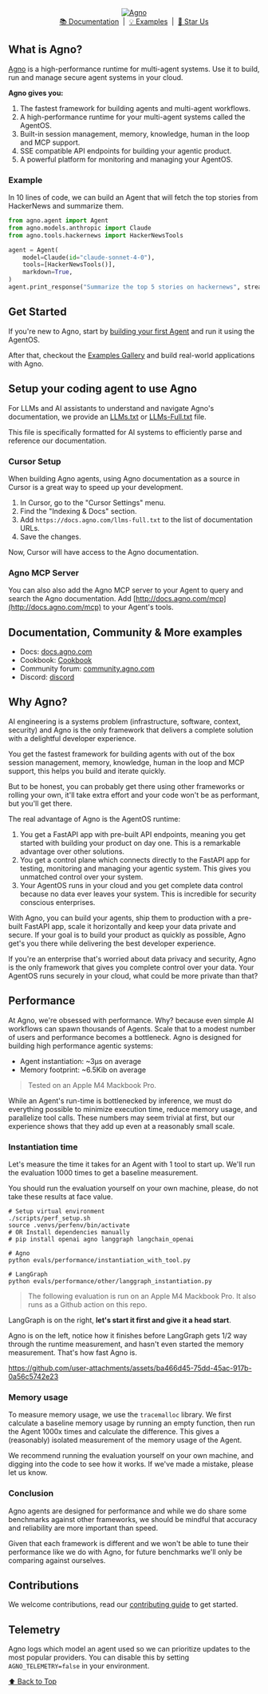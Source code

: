 <div align="center" id="top">
  <a href="https://docs.agno.com">
    <picture>
      <source media="(prefers-color-scheme: dark)" srcset="https://agno-public.s3.us-east-1.amazonaws.com/assets/logo-dark.svg">
      <source media="(prefers-color-scheme: light)" srcset="https://agno-public.s3.us-east-1.amazonaws.com/assets/logo-light.svg">
      <img src="https://agno-public.s3.us-east-1.amazonaws.com/assets/logo-light.svg" alt="Agno">
    </picture>
  </a>
</div>
<div align="center">
  <a href="https://docs.agno.com">📚 Documentation</a> &nbsp;|&nbsp;
  <a href="https://docs.agno.com/examples/introduction">💡 Examples</a> &nbsp;|&nbsp;
  <a href="https://github.com/agno-agi/agno/stargazers">🌟 Star Us</a>
</div>

## What is Agno?

[Agno](https://docs.agno.com) is a high-performance runtime for multi-agent systems. Use it to build, run and manage secure agent systems in your cloud.

**Agno gives you:**

1. The fastest framework for building agents and multi-agent workflows.
2. A high-performance runtime for your multi-agent systems called the AgentOS.
3. Built-in session management, memory, knowledge, human in the loop and MCP support.
4. SSE compatible API endpoints for building your agentic product.
5. A powerful platform for monitoring and managing your AgentOS.

### Example

In 10 lines of code, we can build an Agent that will fetch the top stories from HackerNews and summarize them.

```python hackernews_agent.py
from agno.agent import Agent
from agno.models.anthropic import Claude
from agno.tools.hackernews import HackerNewsTools

agent = Agent(
    model=Claude(id="claude-sonnet-4-0"),
    tools=[HackerNewsTools()],
    markdown=True,
)
agent.print_response("Summarize the top 5 stories on hackernews", stream=True)
```

## Get Started

If you're new to Agno, start by [building your first Agent](/introduction/first-agent) and run it using the AgentOS.

After that, checkout the [Examples Gallery](https://docs.agno.com/examples) and build real-world applications with Agno.

## Setup your coding agent to use Agno

For LLMs and AI assistants to understand and navigate Agno's documentation, we provide an [LLMs.txt](https://docs.agno.com/llms.txt) or [LLMs-Full.txt](https://docs.agno.com/llms-full.txt) file.

This file is specifically formatted for AI systems to efficiently parse and reference our documentation.

### Cursor Setup

When building Agno agents, using Agno documentation as a source in Cursor is a great way to speed up your development.

1. In Cursor, go to the "Cursor Settings" menu.
2. Find the "Indexing & Docs" section.
3. Add `https://docs.agno.com/llms-full.txt` to the list of documentation URLs.
4. Save the changes.

Now, Cursor will have access to the Agno documentation.

### Agno MCP Server

You can also also add the Agno MCP server to your Agent to query and search the Agno documentation. Add [http://docs.agno.com/mcp](http://docs.agno.com/mcp) to your Agent's tools.

## Documentation, Community & More examples

- Docs: <a href="https://docs.agno.com" target="_blank" rel="noopener noreferrer">docs.agno.com</a>
- Cookbook: <a href="https://github.com/agno-agi/agno/tree/main/cookbook" target="_blank" rel="noopener noreferrer">Cookbook</a>
- Community forum: <a href="https://community.agno.com/" target="_blank" rel="noopener noreferrer">community.agno.com</a>
- Discord: <a href="https://discord.gg/4MtYHHrgA8" target="_blank" rel="noopener noreferrer">discord</a>

## Why Agno?

AI engineering is a systems problem (infrastructure, software, context, security) and Agno is the only framework that delivers a complete solution with a delightful developer experience.

You get the fastest framework for building agents with out of the box session management, memory, knowledge, human in the loop and MCP support, this helps you build and iterate quickly.

But to be honest, you can probably get there using other frameworks or rolling your own, it'll take extra effort and your code won't be as performant, but you'll get there.

The real advantage of Agno is the AgentOS runtime:

1. You get a FastAPI app with pre-built API endpoints, meaning you get started with building your product on day one. This is a remarkable advantage over other solutions.
2. You get a control plane which connects directly to the FastAPI app for testing, monitoring and managing your agentic system. This gives you unmatched control over your system.
3. Your AgentOS runs in your cloud and you get complete data control because no data ever leaves your system. This is incredible for security conscious enterprises.

With Agno, you can build your agents, ship them to production with a pre-built FastAPI app, scale it horizontally and keep your data private and secure. If your goal is to build your product as quickly as possible, Agno get's you there while delivering the best developer experience.

If you're an enterprise that's worried about data privacy and security, Agno is the only framework that gives you complete control over your data. Your AgentOS runs securely in your cloud, what could be more private than that?

## Performance

At Agno, we're obsessed with performance. Why? because even simple AI workflows can spawn thousands of Agents. Scale that to a modest number of users and performance becomes a bottleneck. Agno is designed for building high performance agentic systems:

- Agent instantiation: ~3μs on average
- Memory footprint: ~6.5Kib on average

> Tested on an Apple M4 Mackbook Pro.

While an Agent's run-time is bottlenecked by inference, we must do everything possible to minimize execution time, reduce memory usage, and parallelize tool calls. These numbers may seem trivial at first, but our experience shows that they add up even at a reasonably small scale.

### Instantiation time

Let's measure the time it takes for an Agent with 1 tool to start up. We'll run the evaluation 1000 times to get a baseline measurement.

You should run the evaluation yourself on your own machine, please, do not take these results at face value.

```shell
# Setup virtual environment
./scripts/perf_setup.sh
source .venvs/perfenv/bin/activate
# OR Install dependencies manually
# pip install openai agno langgraph langchain_openai

# Agno
python evals/performance/instantiation_with_tool.py

# LangGraph
python evals/performance/other/langgraph_instantiation.py
```

> The following evaluation is run on an Apple M4 Mackbook Pro. It also runs as a Github action on this repo.

LangGraph is on the right, **let's start it first and give it a head start**.

Agno is on the left, notice how it finishes before LangGraph gets 1/2 way through the runtime measurement, and hasn't even started the memory measurement. That's how fast Agno is.

https://github.com/user-attachments/assets/ba466d45-75dd-45ac-917b-0a56c5742e23

### Memory usage

To measure memory usage, we use the `tracemalloc` library. We first calculate a baseline memory usage by running an empty function, then run the Agent 1000x times and calculate the difference. This gives a (reasonably) isolated measurement of the memory usage of the Agent.

We recommend running the evaluation yourself on your own machine, and digging into the code to see how it works. If we've made a mistake, please let us know.

### Conclusion

Agno agents are designed for performance and while we do share some benchmarks against other frameworks, we should be mindful that accuracy and reliability are more important than speed.

Given that each framework is different and we won't be able to tune their performance like we do with Agno, for future benchmarks we'll only be comparing against ourselves.

## Contributions

We welcome contributions, read our [contributing guide](https://github.com/agno-agi/agno/blob/v2.0/CONTRIBUTING.md) to get started.

## Telemetry

Agno logs which model an agent used so we can prioritize updates to the most popular providers. You can disable this by setting `AGNO_TELEMETRY=false` in your environment.

<p align="left">
  <a href="#top">⬆️ Back to Top</a>
</p>
